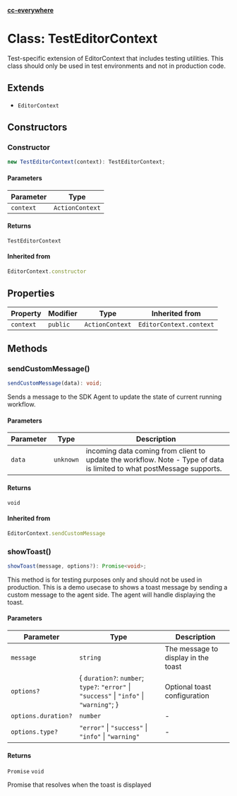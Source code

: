 [**cc-everywhere**](../../../../../index.md)

<HorizontalLine />

# Class: TestEditorContext

Test-specific extension of EditorContext that includes testing utilities.
This class should only be used in test environments and not in production code.

## Extends

- `EditorContext`

## Constructors

### Constructor

```ts
new TestEditorContext(context): TestEditorContext;
```

#### Parameters

| Parameter | Type |
| ------ | ------ |
| `context` | `ActionContext` |

#### Returns

`TestEditorContext`

#### Inherited from

```ts
EditorContext.constructor
```

## Properties

| Property | Modifier | Type | Inherited from |
| ------ | ------ | ------ | ------ |
| `context` | `public` | `ActionContext` | `EditorContext.context` |

## Methods

### sendCustomMessage()

```ts
sendCustomMessage(data): void;
```

Sends a message to the SDK Agent to update the state of current running  workflow.

#### Parameters

| Parameter | Type | Description |
| ------ | ------ | ------ |
| `data` | `unknown` | incoming data coming from client to update the workflow. Note - Type of data is limited to what postMessage supports. |

#### Returns

`void`

#### Inherited from

```ts
EditorContext.sendCustomMessage
```

<HorizontalLine />

### showToast()

```ts
showToast(message, options?): Promise<void>;
```

This method is for testing purposes only and should not be used in production.
This is a demo usecase to shows a toast message by sending a custom message to the agent side.
The agent will handle displaying the toast.

#### Parameters

| Parameter | Type | Description |
| ------ | ------ | ------ |
| `message` | `string` | The message to display in the toast |
| `options?` | \{ `duration?`: `number`; `type?`: `"error"` \| `"success"` \| `"info"` \| `"warning"`; \} | Optional toast configuration |
| `options.duration?` | `number` | - |
| `options.type?` | `"error"` \| `"success"` \| `"info"` \| `"warning"` | - |

#### Returns

`Promise` `void`

Promise that resolves when the toast is displayed
